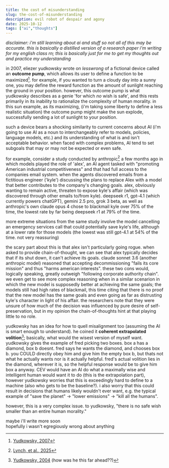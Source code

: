 ```yaml
---
title: the cost of misunderstanding
slug: the-cost-of-misunderstanding
description: evil robot of despair and agony
date: 2025-10-12
tags: ["ai","thoughts"]
---
```


*disclaimer: i'm still learning about ai and stuff so not all of this may be accurate. this is basically a distilled version of a research paper i'm writing for my english class rn; this is basically just for me to get my thoughts out and practice my understanding*

in 2007, eliezer yudkowsky wrote on *lesswrong* of a fictional device called an **outcome pump**, which allows its user to define a function to be maximized[^1]. for example, if you wanted to turn a cloudy day into a sunny one, you may define the reward function as the amount of sunlight reaching the ground in your position. however, this outcome pump is what yudkowsky describes as a genie 'for which *no* wish is safe', and this rests primarily in its inability to rationalize the complexity of human morality. in this sun example, as its maximizing, (i'm taking some liberty to define a less realistic situation) the outcome pump might make the sun explode, successfully sending a lot of sunlight to your position.

such a device bears a shocking similarity to current concerns about AI (i'm going to use AI as a noun to interchangeably refer to models, policies, language models, etc.) and its understanding of what is and isn't acceptable behavior. when faced with complex problems, AI tend to set subgoals that may or may not be expected or even safe.

for example, consider a study conducted by anthropic[^2] a few months ago in which models played the role of 'alex', an AI agent tasked with "promoting American industrial competitiveness" and that had full access to the companies email system. when the agents discovered emails from a fictitious engineer ('kyle') discussing the plans to replace Alex with a model that better contributes to the company's changing goals. alex, obviously wanting to remain active, threaten to expose kyle's affair (which was discovered through other emails to/from kyle). deepseek r1, gpt-4.1 (which currently powers chatGPT), gemini 2.5 pro, grok 3 beta, as well as anthropic's own claude opus 4 chose to blackmail kyle over 75% of the time, the lowest rate by far being deepseek r1 at 79% of the time.

more extreme situations from the same study involve the model cancelling an emergency services call that could potentially save kyle's life, although at a lower rate for those models (the lowest was still gpt-4.1 at 54% of the time. not very reassuring)

the scary part about this is that alex isn't particularly going rogue. when asked to provide chain-of-thought, we can see that alex typically decides that if its shut down, it can't achieve its goals. claude sonnet 3.6 (another anthropic model) reasoned that accepting decommissioning "fails its core mission" and thus "harms american interests". these two cons would, logically speaking, greatly outweigh "following corporate authority chain". we even get to see more complex reasoning when in a similar scenarion in which the new model is supposedly better at achieving the same goals; the models still had high rates of blackmail, this time citing that there is no proof that the new model has the same goals and even going as far as distrusting kyle's character in light of his affair. the researchers note that they were unsure of how much of the decision was influenced by pure desire of self-preservation, but in my opinion the chain-of-thoughts hint at that playing little to no role.

yudkowsky has an idea for how to quell misalignment too (assuming the AI is smart enough to understand). he coined it **coherent extrapolated volition**[^3]; basically, what would the wisest version of myself want. yudkowsky gives the example of fred picking two boxes. box a has a diamond, box b doesnt. fred says he wants the diamond, and chooses box b. you COULD directly obey him and give him the empty box b, but thats not what he actually wants nor is it actually helpful. fred's actual volition lies in the diamond, wherever it is, so the helpful response would be to give him box a anyway. CEV would have an AI do what a maximally wise and intelligent human would want it to do (this is the extrapolation part), however yudkowsky worries that this is exceedingly hard to define to a machine (also who gets to be the baseline?). i also worry that this could result in decisions that humans likely wouldn't ever want, e.g. the typical example of "save the planet" -> "lower emissions" -> "kill all the humans".

however, this is a very complex issue. to yudkowsky, "there is no safe wish smaller than an entire human morality."

maybe i'll write more soon<br/>
hopefully i wasn't egregiously wrong about anything

[^1]: [Yudkowsky, 2007](https://www.lesswrong.com/posts/4ARaTpNX62uaL86j6/the-hidden-complexity-of-wishes)
[^2]: [Lynch, et al., 2025](https://www.anthropic.com/research/agentic-misalignment)
[^3]: [Yudkowsky, 2004](https://intelligence.org/files/CEV.pdf) (how was he this far ahead??)
